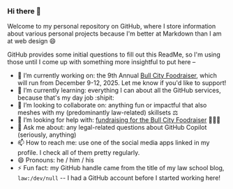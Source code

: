 ### Hi there 👋

Welcome to my personal repository on GitHub, where I store information about various personal projects because I'm better at Markdown than I am at web design 😄

GitHub provides some initial questions to fill out this ReadMe, so I'm using those until I come up with something more insightful to put here –
- 🔭 I’m currently working on: the 9th Annual [Bull City Foodraiser](https://github.com/LawDevNull/BullCityFoodraiser/), which will run from December 9-12, 2025. Let me know if you'd like to support!
- 🌱 I’m currently learning: everything I can about all the GitHub services, because that's my day job :shipit: 
- 👯 I’m looking to collaborate on: anything fun or impactful that also meshes with my (predominantly law-related) skillsets ⚖️
- 🤔 I’m looking for help with: [fundraising for the Bull City Foodraiser](https://github.com/LawDevNull/BullCityFoodraiser/blob/main/DONATE.md) 🥺🥺🥺
- 💬 Ask me about: any legal-related questions about GitHub Copilot (seriously, anything)
- 📫 How to reach me: use one of the social media apps linked in my profile. I check all of them pretty regularly.
- 😄 Pronouns: he / him / his
- ⚡ Fun fact: my GitHub handle came from the title of my law school blog, `law:/dev/null` -- I had a GitHub account before I started working here!


<!--
**LawDevNull/LawDevNull** is a ✨ _special_ ✨ repository because its `README.md` (this file) appears on your GitHub profile.

Here are some ideas to get you started:

- 🔭 I’m currently working on ...
- 🌱 I’m currently learning ...
- 👯 I’m looking to collaborate on ...
- 🤔 I’m looking for help with ...
- 💬 Ask me about ...
- 📫 How to reach me: ...
- 😄 Pronouns: ...
- ⚡ Fun fact: ...
-->
